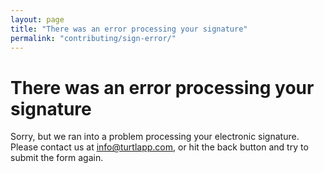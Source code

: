 ```yaml
---
layout: page
title: "There was an error processing your signature"
permalink: "contributing/sign-error/"
---
```


# There was an error processing your signature

Sorry, but we ran into a problem processing your electronic signature. Please
contact us at [info@turtlapp.com](mailto:info@turtlapp.com), or hit the back button and
try to submit the form again.

